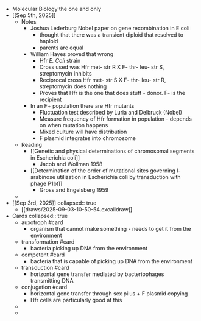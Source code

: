 - Molecular Biology the one and only
- [[Sep 5th, 2025]]
	- Notes
		- Joshua Lederburg Nobel paper on gene recombination in E coli
			- thought that there was a transient diploid that resolved to haploid
			- parents are equal
		- William Hayes proved that wrong
			- Hfr *E. Coli* strain
			- Cross used was Hfr met- str R X F- thr- leu- str S, streptomycin inhibits
			- Reciprocal cross Hfr met- str S X F- thr- leu- str R, streptomycin does nothing
			- Proves that Hfr is the one that does stuff - donor. F- is the recipient
		- In an F+ population there are Hfr mutants
			- Fluctuation test described by Luria and Delbruck  (Nobel)
			- Measure frequency of Hfr formation in population - depends on when mutation happens
			- Mixed culture will have distribution
			- F plasmid integrates into chromosome
	- Reading
		- [[Genetic and physical determinations of chromosomal segments in Escherichia coli]]
			- Jacob and Wollman 1958
		- [[Determination of the order of mutational sites governing l-arabinose utilization in Escherichia coli by transduction with phage P1bt]]
			- Gross and Engelsberg 1959
	-
- [[Sep 3rd, 2025]]
  collapsed:: true
	- [[draws/2025-09-03-10-50-54.excalidraw]]
- Cards
  collapsed:: true
	- auxotroph #card
		- organism that cannot make something - needs to get it from the environment
	- transformation #card
		- bacteria picking up DNA from the environment
	- competent #card
		- bacteria that is capable of picking up DNA from the environment
	- transduction #card
		- horizontal gene transfer mediated by bacteriophages transmitting DNA
	- conjugation #card
		- horizontal gene transfer through sex pilus + F plasmid copying
		- Hfr cells are particularly good at this
	-
	-